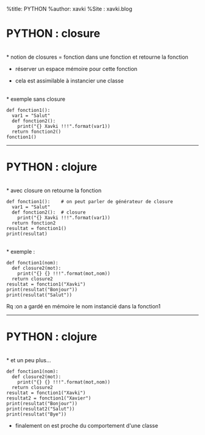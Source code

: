 %title: PYTHON
%author: xavki
%Site : xavki.blog


# PYTHON : closure


<br>
* notion de closures = fonction dans une fonction et retourne la fonction

* réserver un espace mémoire pour cette fonction

* cela est assimilable à instancier une classe

<br>
* exemple sans closure

```
def fonction1():
  var1 = "Salut"
  def fonction2():
    print("{} Xavki !!!".format(var1))
  return fonction2()
fonction1()
```

--------------------------------------------------------------------

# PYTHON : clojure


<br>
* avec closure on retourne la fonction 

```
def fonction1():  	# on peut parler de générateur de closure
  var1 = "Salut"
  def fonction2():	# closure
    print("{} Xavki !!!".format(var1))
  return fonction2
resultat = fonction1()
print(resultat)
```

<br>
* exemple :

```
def fonction1(nom):
  def closure2(mot):
    print("{} {} !!!".format(mot,nom))
  return closure2
resultat = fonction1("Xavki")
print(resultat("Bonjour"))
print(resultat("Salut"))
```

Rq :on a gardé en mémoire le nom instancié dans la fonction1

---------------------------------------------------------------------

# PYTHON : clojure


<br>
* et un peu plus...


```
def fonction1(nom):
  def closure2(mot):
    print("{} {} !!!".format(mot,nom))
  return closure2
resultat = fonction1("Xavki")
resultat2 = fonction1("Xavier")
print(resultat("Bonjour"))
print(resultat2("Salut"))
print(resultat("Bye"))
```

* finalement on est proche du comportement d'une classe
